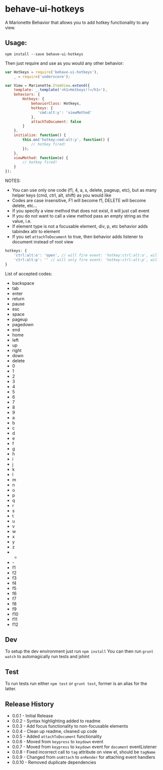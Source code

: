 # behave-ui-hotkeys
A Marionette Behavior that allows you to add hotkey functionality to any view.

## Usage:

```shell
npm install --save behave-ui-hotkeys
```

Then just require and use as you would any other behavior:

```js
var Hotkeys = require('behave-ui-hotkeys'),
    _ = require('underscore');

var View = Marionette.ItemView.extend({
    template: _.template('<h1>Hotkeys!!</h1>'),
    behaviors: {
        Hotkeys: {
            behaviorClass: Hotkeys,
            hotkeys: {
               'cmd:alt:y': 'viewMethod'
            },
            attachToDocument: false
        }
    },
    initialize: function() {
        this.on('hotkey:cmd:alt:y', function() {
            // hotkey fired!
        });
    },
    viewMethod: function(e) {
        // hotkey fired!
    }
});
```

NOTES:

 - You can use only one code (f1, 4, a, s, delete, pageup, etc), but as many helper keys (cmd, ctrl, alt, shift) as you would like
 - Codes are case insensitive, F1 will become f1, DELETE will become delete, etc...
 - If you specify a view method that does not exist, it will just call event
 - If you do not want to call a view method pass an empty string as the value, i.e.
 - If element type is not a focusable element, div, p, etc behavior adds tabindex attr to element
 - If you set `attachToDocument` to true, then behavior adds listener to document instead of root view

```js
hotkeys: {
    'ctrl:alt:o': 'open', // will fire event: 'hotkey:ctrl:alt:o', will call: this.view.open()
    'ctrl:alt:p': '' // will only fire event: 'hotkey:ctrl:alt:p', will not call any method
}
```

List of accepted codes:

- backspace
- tab
- enter
- return
- pause
- esc
- space
- pageup
- pagedown
- end
- home
- left
- up
- right
- down
- delete
- 0
- 1
- 2
- 3
- 4
- 5
- 6
- 7
- 8
- 9
- a
- b
- c
- d
- e
- f
- g
- h
- i
- j
- k
- l
- m
- n
- o
- p
- q
- r
- s
- t
- u
- v
- w
- x
- y
- z
- +
- \-
- f1
- f2
- f3
- f4
- f5
- f6
- f7
- f8
- f9
- f10
- f11
- f12

## Dev

To setup the dev environment just run `npm install`
You can then run `grunt watch` to automagically run tests and jshint

## Test

To run tests run either `npm test` or `grunt test`, former is an alias for the latter.

## Release History

- 0.0.1 - Initial Release
- 0.0.2 - Syntax highlighting added to readme
- 0.0.3 - Add focus functionality to non-focusable elements
- 0.0.4 - Clean up readme, cleaned up code
- 0.0.5 - Added `attachToDocument` functionality
- 0.0.6 - Moved from `keypress` to `keydown` event
- 0.0.7 - Moved from `keypress` to `keydown` event for `document` eventListener
- 0.0.8 - Fixed incorrect call to `tag` attribute on view el, should be `tagName`
- 0.0.9 - Changed from `onAttach` to `onRender` for attaching event handlers
- 0.0.10 - Removed duplicate dependencies
